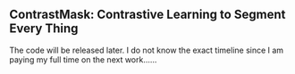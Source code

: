 ## ContrastMask: Contrastive Learning to Segment Every Thing

The code will be released later. I do not know the exact timeline since I am paying my full time on the next work......
